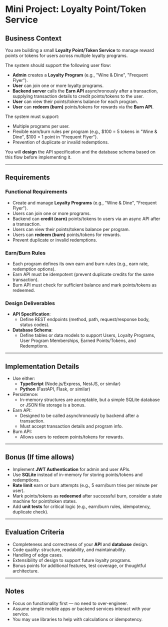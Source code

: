 # Mini Project: Loyalty Point/Token Service

## Business Context

You are building a small **Loyalty Point/Token Service** to manage reward points or tokens for users across multiple loyalty programs.

The system should support the following user flow:

- **Admin** creates a **Loyalty Program** (e.g., "Wine & Dine", "Frequent Flyer").
- **User** can join one or more loyalty programs.
- **Backend server** calls the **Earn API** asynchronously after a transaction, supplying transaction details to credit points/tokens to the user.
- **User** can view their points/tokens balance for each program.
- **User** can **redeem (burn)** points/tokens for rewards via the **Burn API**.

The system must support:
- Multiple programs per user.
- Flexible earn/burn rules per program (e.g., $100 = 5 tokens in "Wine & Dine", $100 = 1 point in "Frequent Flyer").
- Prevention of duplicate or invalid redemptions.

You will **design** the API specification and the database schema based on this flow before implementing it.

---

## Requirements

### Functional Requirements
- Create and manage **Loyalty Programs** (e.g., "Wine & Dine", "Frequent Flyer").
- Users can join one or more programs.
- Backend can **credit (earn)** points/tokens to users via an async API after a transaction.
- Users can view their points/tokens balance per program.
- Users can **redeem (burn)** points/tokens for rewards.
- Prevent duplicate or invalid redemptions.

### Earn/Burn Rules
- Each program defines its own earn and burn rules (e.g., earn rate, redemption options).
- Earn API must be idempotent (prevent duplicate credits for the same transaction).
- Burn API must check for sufficient balance and mark points/tokens as redeemed.

### Design Deliverables
- **API Specification**:
  - Define REST endpoints (method, path, request/response body, status codes).
- **Database Schema**:
  - Define tables or data models to support Users, Loyalty Programs, User Program Memberships, Earned Points/Tokens, and Redemptions.

---

## Implementation Details

- Use either:
  - **TypeScript** (Node.js/Express, NestJS, or similar)
  - **Python** (FastAPI, Flask, or similar)
- Persistence:
  - In-memory structures are acceptable, but a simple SQLite database or JSON file storage is a bonus.
- Earn API:
  - Designed to be called asynchronously by backend after a transaction.
  - Must accept transaction details and program info.
- Burn API:
  - Allows users to redeem points/tokens for rewards.

---

## Bonus (If time allows)
- Implement **JWT Authentication** for admin and user APIs.
- Use **SQLite** instead of in-memory for storing points/tokens and redemptions.
- **Rate limit** earn or burn attempts (e.g., 5 earn/burn tries per minute per user).
- Mark points/tokens as **redeemed** after successful burn, consider a state machine for point/token states.
- Add **unit tests** for critical logic (e.g., earn/burn rules, idempotency, duplicate check).

---

## Evaluation Criteria
- Completeness and correctness of your **API** and **database** design.
- Code quality: structure, readability, and maintainability.
- Handling of edge cases.
- Extensibility of design to support future loyalty programs.
- Bonus points for additional features, test coverage, or thoughtful architecture.

---

## Notes
- Focus on functionality first — no need to over-engineer.
- Assume simple mobile apps or backend services interact with your service.
- You may use libraries to help with calculations or idempotency.
